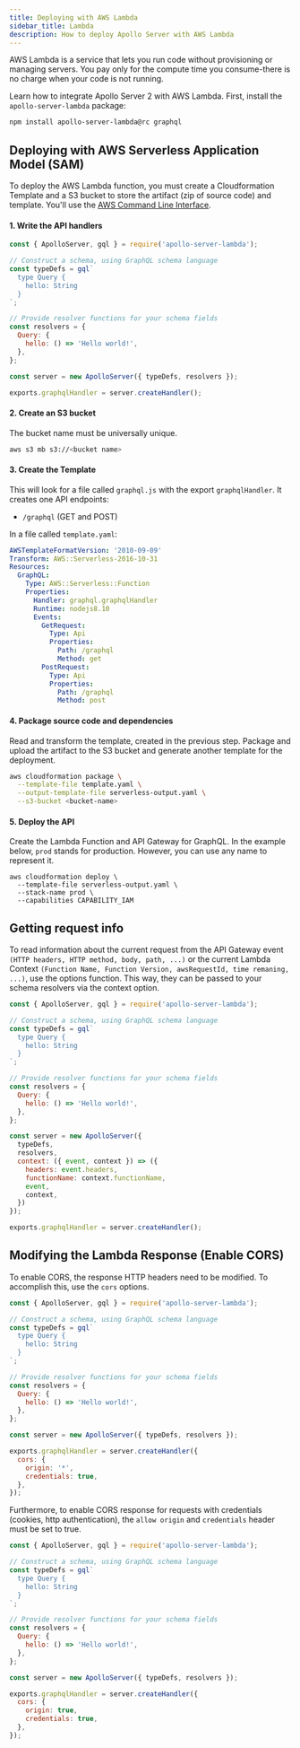 ```yaml
---
title: Deploying with AWS Lambda
sidebar_title: Lambda
description: How to deploy Apollo Server with AWS Lambda
---
```


AWS Lambda is a service that lets you run code without provisioning or managing servers. You pay only for the compute time you consume-there is no charge when your code is not running.

Learn how to integrate Apollo Server 2 with AWS Lambda. First, install the `apollo-server-lambda` package:

```sh
npm install apollo-server-lambda@rc graphql
```

## Deploying with AWS Serverless Application Model (SAM)

To deploy the AWS Lambda function, you must create a Cloudformation Template and a S3 bucket to store the artifact (zip of source code) and template. You'll use the [AWS Command Line Interface](https://aws.amazon.com/cli/).

#### 1. Write the API handlers

```js
const { ApolloServer, gql } = require('apollo-server-lambda');

// Construct a schema, using GraphQL schema language
const typeDefs = gql`
  type Query {
    hello: String
  }
`;

// Provide resolver functions for your schema fields
const resolvers = {
  Query: {
    hello: () => 'Hello world!',
  },
};

const server = new ApolloServer({ typeDefs, resolvers });

exports.graphqlHandler = server.createHandler();
```

#### 2. Create an S3 bucket

The bucket name must be universally unique.

```bash
aws s3 mb s3://<bucket name>
```

#### 3. Create the Template

This will look for a file called `graphql.js` with the export `graphqlHandler`. It creates one API endpoints:

* `/graphql` (GET and POST)

In a file called `template.yaml`:

```yaml
AWSTemplateFormatVersion: '2010-09-09'
Transform: AWS::Serverless-2016-10-31
Resources:
  GraphQL:
    Type: AWS::Serverless::Function
    Properties:
      Handler: graphql.graphqlHandler
      Runtime: nodejs8.10
      Events:
        GetRequest:
          Type: Api
          Properties:
            Path: /graphql
            Method: get
        PostRequest:
          Type: Api
          Properties:
            Path: /graphql
            Method: post
```

#### 4. Package source code and dependencies

Read and transform the template, created in the previous step. Package and upload the artifact to the S3 bucket and generate another template for the deployment.

```sh
aws cloudformation package \
  --template-file template.yaml \
  --output-template-file serverless-output.yaml \
  --s3-bucket <bucket-name>
```

#### 5. Deploy the API

Create the Lambda Function and API Gateway for GraphQL. In the example below, `prod` stands for production. However, you can use any name to represent it.

```
aws cloudformation deploy \
  --template-file serverless-output.yaml \
  --stack-name prod \
  --capabilities CAPABILITY_IAM
```

## Getting request info

To read information about the current request from the API Gateway event `(HTTP headers, HTTP method, body, path, ...)` or the current Lambda Context `(Function Name, Function Version, awsRequestId, time remaning, ...)`, use the options function. This way, they can be passed to your schema resolvers via the context option.

```js
const { ApolloServer, gql } = require('apollo-server-lambda');

// Construct a schema, using GraphQL schema language
const typeDefs = gql`
  type Query {
    hello: String
  }
`;

// Provide resolver functions for your schema fields
const resolvers = {
  Query: {
    hello: () => 'Hello world!',
  },
};

const server = new ApolloServer({
  typeDefs,
  resolvers,
  context: ({ event, context }) => ({
    headers: event.headers,
    functionName: context.functionName,
    event,
    context,
  })
});

exports.graphqlHandler = server.createHandler();
```

## Modifying the Lambda Response (Enable CORS)

To enable CORS, the response HTTP headers need to be modified. To accomplish this, use the `cors` options.

```js
const { ApolloServer, gql } = require('apollo-server-lambda');

// Construct a schema, using GraphQL schema language
const typeDefs = gql`
  type Query {
    hello: String
  }
`;

// Provide resolver functions for your schema fields
const resolvers = {
  Query: {
    hello: () => 'Hello world!',
  },
};

const server = new ApolloServer({ typeDefs, resolvers });

exports.graphqlHandler = server.createHandler({
  cors: {
    origin: '*',
    credentials: true,
  },
});
```

Furthermore, to enable CORS response for requests with credentials (cookies, http authentication), the `allow origin` and `credentials` header must be set to true.

```js
const { ApolloServer, gql } = require('apollo-server-lambda');

// Construct a schema, using GraphQL schema language
const typeDefs = gql`
  type Query {
    hello: String
  }
`;

// Provide resolver functions for your schema fields
const resolvers = {
  Query: {
    hello: () => 'Hello world!',
  },
};

const server = new ApolloServer({ typeDefs, resolvers });

exports.graphqlHandler = server.createHandler({
  cors: {
    origin: true,
    credentials: true,
  },
});
```
